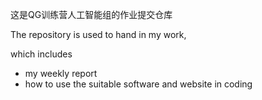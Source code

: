 这是QG训练营人工智能组的作业提交仓库

The repository is used to hand in my work,

which includes

-  my weekly report
- how to use the suitable software and website in coding